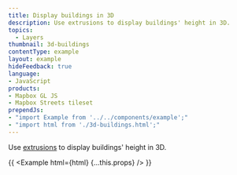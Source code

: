 ```yaml
---
title: Display buildings in 3D
description: Use extrusions to display buildings' height in 3D.
topics:
  - Layers
thumbnail: 3d-buildings
contentType: example
layout: example
hideFeedback: true
language:
- JavaScript
products:
- Mapbox GL JS
- Mapbox Streets tileset
prependJs:
- "import Example from '../../components/example';"
- "import html from './3d-buildings.html';"
---
```


Use [extrusions](https://maplibre.org/maplibre-gl-js-docs/style-spec/layers/#fill-extrusion) to display buildings' height in 3D.

{{ <Example html={html} {...this.props} /> }}
